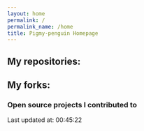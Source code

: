 ```yaml
---
layout: home
permalink: /
permalink_name: /home
title: Pigmy-penguin Homepage
---
```


## My repositories:

## My forks:
### Open source projects I contributed to


Last updated at: 00:45:22
